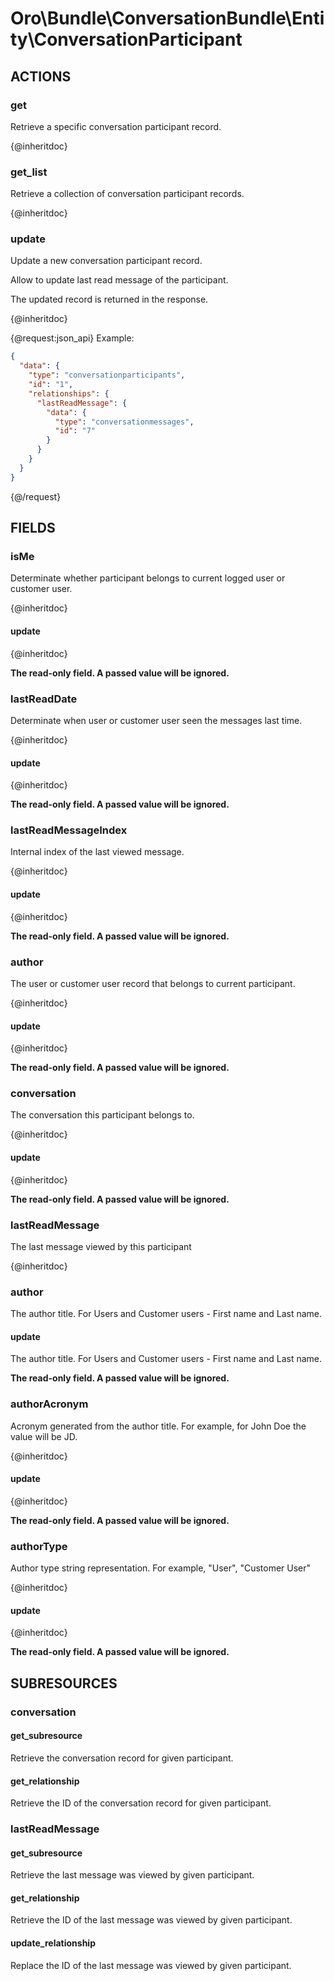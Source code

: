 # Oro\Bundle\ConversationBundle\Entity\ConversationParticipant

## ACTIONS

### get

Retrieve a specific conversation participant record.

{@inheritdoc}

### get_list

Retrieve a collection of conversation participant records.

{@inheritdoc}

### update

Update a new conversation participant record.

Allow to update last read message of the participant.

The updated record is returned in the response.

{@inheritdoc}

{@request:json_api}
Example:

```JSON
{
  "data": {
    "type": "conversationparticipants",
    "id": "1",
    "relationships": {
      "lastReadMessage": {
        "data": {
          "type": "conversationmessages",
          "id": "7"
        }
      }
    }
  }
}
```
{@/request}

## FIELDS

### isMe

Determinate whether participant belongs to current logged user or customer user.

{@inheritdoc}

#### update

{@inheritdoc}

**The read-only field. A passed value will be ignored.**

### lastReadDate

Determinate when user or customer user seen the messages last time.

{@inheritdoc}

#### update

{@inheritdoc}

**The read-only field. A passed value will be ignored.**

### lastReadMessageIndex

Internal index of the last viewed message.

{@inheritdoc}

#### update

{@inheritdoc}

**The read-only field. A passed value will be ignored.**

### author

The user or customer user record that belongs to current participant.

{@inheritdoc}

#### update

{@inheritdoc}

**The read-only field. A passed value will be ignored.**

### conversation

The conversation this participant belongs to.

{@inheritdoc}

#### update

{@inheritdoc}

**The read-only field. A passed value will be ignored.**

### lastReadMessage

The last message viewed by this participant

{@inheritdoc}

### author

The author title. For Users and Customer users - First name and Last name.

#### update

The author title. For Users and Customer users - First name and Last name.

**The read-only field. A passed value will be ignored.**

### authorAcronym

Acronym generated from the author title. For example, for John Doe the value will be JD.

{@inheritdoc}

#### update

{@inheritdoc}

**The read-only field. A passed value will be ignored.**

### authorType

Author type string representation. For example, "User", "Customer User"

{@inheritdoc}

#### update

{@inheritdoc}

**The read-only field. A passed value will be ignored.**

## SUBRESOURCES

### conversation

#### get_subresource

Retrieve the conversation record for given participant.

#### get_relationship

Retrieve the ID of the conversation record for given participant.

### lastReadMessage

#### get_subresource

Retrieve the last message was viewed by given participant.

#### get_relationship

Retrieve the ID of the last message was viewed by given participant.

#### update_relationship

Replace the ID of the last message was viewed by given participant.
